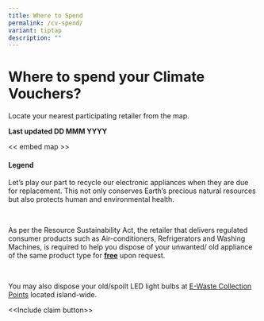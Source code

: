 ```yaml
---
title: Where to Spend
permalink: /cv-spend/
variant: tiptap
description: ""
---
```

<h1>Where to spend your Climate Vouchers?</h1>
<p>Locate your nearest participating retailer from the map.</p>
<p><strong>Last updated DD MMM YYYY</strong>
</p>
<p>&lt;&lt; embed map &gt;&gt;</p>
<p></p>
<h4>Legend</h4>
<p>Let’s play our part to recycle our electronic appliances when they are
due for replacement. This not only conserves Earth’s precious natural resources
but also protects human and environmental health. &nbsp;</p>
<p><strong>&nbsp;</strong>
</p>
<p>As per the Resource Sustainability Act, the retailer that delivers regulated
consumer products such as Air-conditioners, Refrigerators and Washing Machines,
is required to help you dispose of your unwanted/ old appliance of the
same product type for <strong><u>free</u></strong> upon request.</p>
<p>&nbsp;</p>
<p>You may also dispose your old/spoilt LED light bulbs at <a href="https://www.nea.gov.sg/our-services/waste-management/3r-programmes-and-resources/e-waste-management/extended-producer-responsibility-(epr)-system-for-e-waste-management-system" rel="noopener noreferrer nofollow" target="_blank">E-Waste Collection Points</a> located
island-wide.</p>
<p>&lt;&lt;Include claim button&gt;&gt;</p>
<p></p>